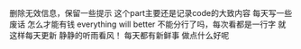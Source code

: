 删除无效信息，保留一些提示
这个part主要还是记录code的大致内容
每天写一些废话
怎么才能有钱
everything will better
不能分行了吗，每次看都是一行字
就这样每天更新
静静的听雨看风！
每天都有新鲜事
做点什么好呢
